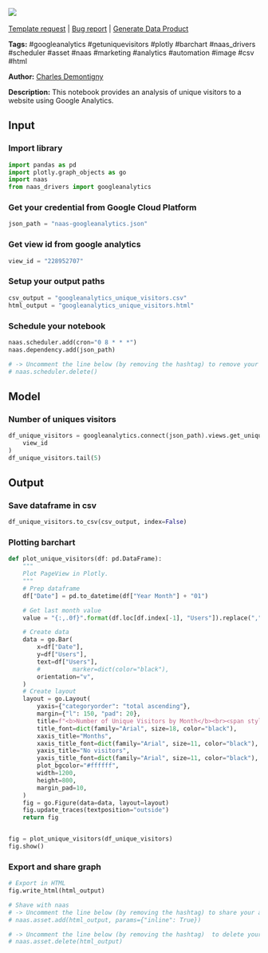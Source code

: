 <a href="https://app.naas.ai/user-redirect/naas/downloader?url=https://raw.githubusercontent.com/jupyter-naas/awesome-notebooks/master/Google%20Analytics/Google_Analytics_Get_unique_visitors.ipynb" target="_parent"><img src="https://naasai-public.s3.eu-west-3.amazonaws.com/open_in_naas.svg"/></a><br><br><a href="https://github.com/jupyter-naas/awesome-notebooks/issues/new?assignees=&labels=&template=template-request.md&title=Tool+-+Action+of+the+notebook+">Template request</a> | <a href="https://github.com/jupyter-naas/awesome-notebooks/issues/new?assignees=&labels=bug&template=bug_report.md&title=Google+Analytics+-+Get+unique+visitors:+Error+short+description">Bug report</a> | <a href="https://app.naas.ai/user-redirect/naas/downloader?url=https://raw.githubusercontent.com/jupyter-naas/awesome-notebooks/master/Naas/Naas_Start_data_product.ipynb" target="_parent">Generate Data Product</a>

**Tags:** #googleanalytics #getuniquevisitors #plotly #barchart #naas_drivers #scheduler #asset #naas #marketing #analytics #automation #image #csv #html

**Author:** [Charles Demontigny](https://www.linkedin.com/in/charles-demontigny/)

**Description:** This notebook provides an analysis of unique visitors to a website using Google Analytics.

## Input

### Import library


```python
import pandas as pd
import plotly.graph_objects as go
import naas
from naas_drivers import googleanalytics
```

### Get your credential from Google Cloud Platform


```python
json_path = "naas-googleanalytics.json"
```

### Get view id from google analytics


```python
view_id = "228952707"
```

### Setup your output paths


```python
csv_output = "googleanalytics_unique_visitors.csv"
html_output = "googleanalytics_unique_visitors.html"
```

### Schedule your notebook


```python
naas.scheduler.add(cron="0 8 * * *")
naas.dependency.add(json_path)

# -> Uncomment the line below (by removing the hashtag) to remove your scheduler
# naas.scheduler.delete()
```

## Model

### Number of uniques visitors


```python
df_unique_visitors = googleanalytics.connect(json_path).views.get_unique_visitors(
    view_id
)
df_unique_visitors.tail(5)
```

## Output

### Save dataframe in csv


```python
df_unique_visitors.to_csv(csv_output, index=False)
```

### Plotting barchart


```python
def plot_unique_visitors(df: pd.DataFrame):
    """
    Plot PageView in Plotly.
    """
    # Prep dataframe
    df["Date"] = pd.to_datetime(df["Year Month"] + "01")

    # Get last month value
    value = "{:,.0f}".format(df.loc[df.index[-1], "Users"]).replace(",", " ")

    # Create data
    data = go.Bar(
        x=df["Date"],
        y=df["Users"],
        text=df["Users"],
        #         marker=dict(color="black"),
        orientation="v",
    )
    # Create layout
    layout = go.Layout(
        yaxis={"categoryorder": "total ascending"},
        margin={"l": 150, "pad": 20},
        title=f"<b>Number of Unique Visitors by Month</b><br><span style='font-size: 13px;'>Unique visitors this month: {value}</span>",
        title_font=dict(family="Arial", size=18, color="black"),
        xaxis_title="Months",
        xaxis_title_font=dict(family="Arial", size=11, color="black"),
        yaxis_title="No visitors",
        yaxis_title_font=dict(family="Arial", size=11, color="black"),
        plot_bgcolor="#ffffff",
        width=1200,
        height=800,
        margin_pad=10,
    )
    fig = go.Figure(data=data, layout=layout)
    fig.update_traces(textposition="outside")
    return fig


fig = plot_unique_visitors(df_unique_visitors)
fig.show()
```

### Export and share graph


```python
# Export in HTML
fig.write_html(html_output)

# Shave with naas
# -> Uncomment the line below (by removing the hashtag) to share your asset with naas
# naas.asset.add(html_output, params={"inline": True})

# -> Uncomment the line below (by removing the hashtag)  to delete your asset
# naas.asset.delete(html_output)
```
